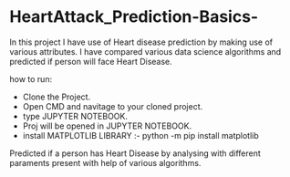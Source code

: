 # HeartAttack_Prediction-Basics-

In this project I have use of Heart disease prediction by making use of various attributes.
I have compared various data science algorithms and predicted if person will face Heart Disease.

how to run:

- Clone the Project.
- Open CMD and navitage to your cloned project.
- type JUPYTER NOTEBOOK.
- Proj will be opened in JUPYTER NOTEBOOK. 
- install MATPLOTLIB LIBRARY :- python -m pip install matplotlib




Predicted if a person has Heart Disease by analysing with different paraments present with help of various algorithms.
